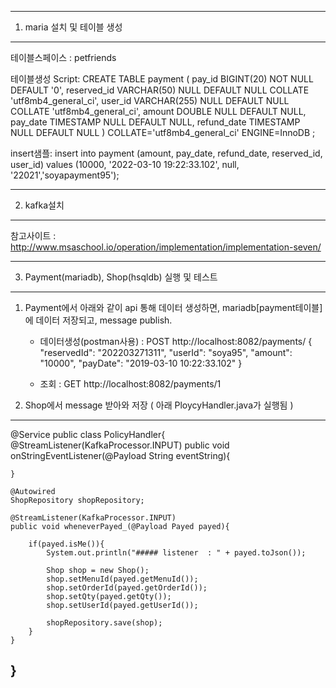 ---------------------------------------------------
1. maria 설치 및 테이블 생성
---------------------------------------------------
테이블스페이스 : petfriends

테이블생성 Script: CREATE TABLE payment ( 
  pay_id BIGINT(20) NOT NULL DEFAULT '0', 
  reserved_id VARCHAR(50) NULL DEFAULT NULL COLLATE 'utf8mb4_general_ci', 
  user_id VARCHAR(255) NULL DEFAULT NULL COLLATE 'utf8mb4_general_ci', 
  amount DOUBLE NULL DEFAULT NULL, 
  pay_date TIMESTAMP NULL DEFAULT NULL, 
  refund_date TIMESTAMP NULL DEFAULT NULL ) COLLATE='utf8mb4_general_ci' ENGINE=InnoDB ;

insert샘플: insert into payment (amount, pay_date, refund_date, reserved_id, user_id) values (10000, '2022-03-10 19:22:33.102', null, '22021','soyapayment95');

---------------------------------------------------
2. kafka설치
---------------------------------------------------
참고사이트 : http://www.msaschool.io/operation/implementation/implementation-seven/

--------------------------------------------------
3. Payment(mariadb), Shop(hsqldb) 실행 및 테스트
--------------------------------------------------
1) Payment에서 아래와 같이 api 통해 데이터 생성하면, mariadb[payment테이블]에 데이터 저장되고, message publish.
    - 데이터생성(postman사용) : POST http://localhost:8082/payments/ 
                              { "reservedId": "202203271311", "userId": "soya95", "amount": "10000", "payDate": "2019-03-10 10:22:33.102" }

    - 조회 : GET http://localhost:8082/payments/1

3) Shop에서 message 받아와 저장 ( 아래 PloycyHandler.java가 실행됨 )



---------------------------------------------------
@Service
public class PolicyHandler{
    @StreamListener(KafkaProcessor.INPUT)
    public void onStringEventListener(@Payload String eventString){

    }
    
    @Autowired
    ShopRepository shopRepository;

    @StreamListener(KafkaProcessor.INPUT)
    public void wheneverPayed_(@Payload Payed payed){

    	if(payed.isMe()){
            System.out.println("##### listener  : " + payed.toJson());
            
            Shop shop = new Shop();
            shop.setMenuId(payed.getMenuId());
            shop.setOrderId(payed.getOrderId());
            shop.setQty(payed.getQty());
            shop.setUserId(payed.getUserId());
            
            shopRepository.save(shop);
        }
    }

}
---------------------------------------------------
